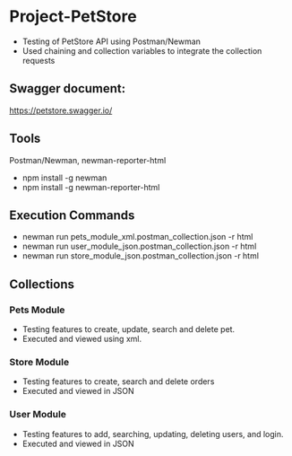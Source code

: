 # Project-PetStore

* Testing of PetStore API using Postman/Newman
* Used chaining and collection variables to integrate the collection requests

## Swagger document:
https://petstore.swagger.io/

## Tools
Postman/Newman, newman-reporter-html
* npm install -g newman
* npm install -g newman-reporter-html

## Execution Commands
* newman run pets_module_xml.postman_collection.json -r html
* newman run user_module_json.postman_collection.json -r html
* newman run store_module_json.postman_collection.json -r html

## Collections
### Pets Module
* Testing features to create, update, search and delete pet.
* Executed and viewed using xml.

### Store Module
* Testing features to create, search and delete orders
* Executed and viewed in JSON

### User Module
* Testing features to add, searching, updating, deleting users, and login.
* Executed and viewed in JSON
